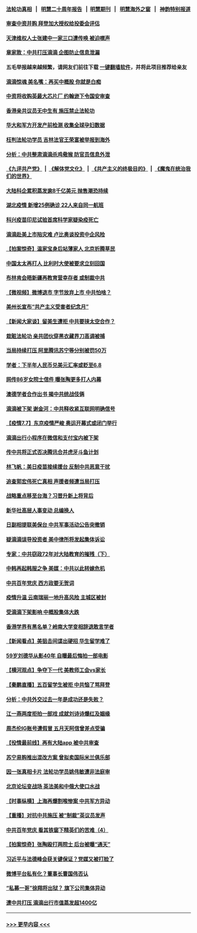 #### [法轮功真相](https://github.com/gfw-breaker/truth/blob/master/README.md?t=0) &nbsp;&nbsp;|&nbsp;&nbsp; [明慧二十周年报告](https://github.com/gfw-breaker/mh-reports/blob/master/README.md?t=0) &nbsp;&nbsp;|&nbsp;&nbsp;[明慧期刊](https://github.com/gfw-breaker/mh-qikan) &nbsp;&nbsp;|&nbsp;&nbsp; [明慧海外之窗](https://github.com/gfw-breaker/mh-news/blob/master/README.md?t=0) &nbsp;&nbsp;|&nbsp;&nbsp; [神韵特别报道](https://github.com/gfw-breaker/mh-news/blob/master/shenyun.md?t=0)
#### [审查中资并购 拜登加大授权给投委会评估](../pages/nsc413/n13074626.md?t=07080652) 
#### [天津维权人士张建中一家三口遭传唤 被迫噤声](../pages/nsc413/n13074664.md?t=07080652) 
#### [章家敦：中共打压滴滴 企图防止信息泄漏](../pages/nsc413/n13074640.md?t=07080652) 
#### 五毛举报越来越频繁，请网友们前往下载 [一键翻墙软件](https://github.com/gfw-breaker/ssr-accounts)，并将此项目推荐给亲友
#### [滴滴惊魂 美名嘴：再买中概股 你就是白痴](../pages/nsc413/n13074532.md?t=07080652) 
#### [中资将收购英最大芯片厂 约翰逊下令国安审查](../pages/nsc413/n13074458.md?t=07080652) 
#### [香港亲共议员无中生有 施压禁止法轮功](../pages/nsc413/n13074601.md?t=07080652) 
#### [华大和军方开发产前检测 收集全球孕妇数据](../pages/nsc413/n13074462.md?t=07080652) 
#### [枉判法轮功学员 吉林法官王荣富被举报到海外](../pages/nsc413/n13073687.md?t=07080652) 
#### [分析：中共整肃滴滴杀鸡儆猴 防官员信息外泄](../pages/nsc413/n13074336.md?t=07080652) 
#### [《九评共产党》](https://github.com/begood0513/9ping.md/blob/master/README.md) &nbsp;|&nbsp; [《解体党文化》](../../../../jtdwh.md/blob/master/README.md)  &nbsp;|&nbsp; [《共产主义的终极目的》](../../../../gczydzjmd.md/blob/master/README.md) &nbsp;|&nbsp; [《魔鬼在统治我们的世界》](../../../../mgztzwmdsj.md/blob/master/README.md) 
#### [大陆科企累积蒸发逾8千亿美元 抛售潮恐持续](../pages/nsc413/n13074270.md?t=07080652) 
#### [湖北疫情 新增25例确诊 22人来自同一航班](../pages/nsc413/n13073765.md?t=07080652) 
#### [科兴疫苗印尼试验首席科学家疑染疫死亡](../pages/nsc413/n13074414.md?t=07080652) 
#### [滴滴赴美上市陷灾难 卢比奥谈投资中企风险](../pages/nsc413/n13074219.md?t=07080652) 
#### [【拍案惊奇】温家宝身后站薄家人 北京折腾草民](../pages/nsc413/n13073811.md?t=07080652) 
#### [中国太太再打人 比利时大使被要求立刻回国](../pages/nsc413/n13074268.md?t=07080652) 
#### [布林肯会晤新疆再教育营幸存者 或制裁中共](../pages/nsc413/n13074039.md?t=07080652) 
#### [【微视频】微博退市 字节放弃上市 中共怕啥？](../pages/nsc413/n13074026.md?t=07080652) 
#### [美州长宣布“共产主义受害者纪念月”](../pages/nsc413/n13074024.md?t=07080652) 
#### [【新闻大家谈】留美生遭拒 中共要挟太空合作？](../pages/nsc413/n13072792.md?t=07080652) 
#### [栽赃法轮功 亲共团伙穿黑衣藏界刀高调被捕](../pages/nsc413/n13073780.md?t=07080652) 
#### [当局持续打压 阿里腾讯苏宁等分别被罚50万](../pages/nsc413/n13073714.md?t=07080652) 
#### [学者：下半年人民币兑美元汇率或贬至6.8](../pages/nsc413/n13073532.md?t=07080652) 
#### [网传86岁女院士信件 曝张陶更多打人内幕](../pages/nsc413/n13073581.md?t=07080652) 
#### [澳德学者合作出书 揭中共统战伎俩](../pages/nsc413/n13073588.md?t=07080652) 
#### [滴滴被下架 谢金河：中共释收紧互联网明确信号](../pages/nsc413/n13073584.md?t=07080652) 
#### [【疫情7.7】东京疫情严峻 奥运开幕式或闭门举行](../pages/nsc413/n13073459.md?t=07080652) 
#### [滴滴出行小程序在微信和支付宝内被下架](../pages/nsc413/n13073495.md?t=07080652) 
#### [传中共将正式否决腾讯合并虎牙斗鱼计划](../pages/nsc413/n13073200.md?t=07080652) 
#### [林飞帆：美日疫苗接续援台 反制中共恶意干扰](../pages/nsc413/n13073454.md?t=07080652) 
#### [追查郭宏伟死亡真相 声援者频遭当局打压](../pages/nsc413/n13072915.md?t=07080652) 
#### [战略重点移至台海？习晋升新上将背后](../pages/nsc413/n13073371.md?t=07080652) 
#### [新华社高层人事变动 总编换人](../pages/nsc413/n13073185.md?t=07080652) 
#### [日副相提联美保台 中共军事活动公告突撤销](../pages/nsc413/n13073073.md?t=07080652) 
#### [疑滴滴误导投资者 美中律所将发起集体诉讼](../pages/nsc413/n13072847.md?t=07080652) 
#### [专家：中共窃政72年对大陆教育的摧残（下）](../pages/nsc413/n13072674.md?t=07080652) 
#### [中韩再起韩服之争 美媒：中共以此转嫁危机](../pages/nsc413/n13072062.md?t=07080652) 
#### [中共百年党庆 西方政要无贺词](../pages/nsc413/n13071949.md?t=07080652) 
#### [疫情升温 云南瑞丽一地升高风险 主城区被封](../pages/nsc413/n13072943.md?t=07080652) 
#### [受滴滴下架影响 中概股集体大跌](../pages/nsc413/n13072702.md?t=07080652) 
#### [香港学界有黑名单？岭南大学变相辞退敢言学者](../pages/nsc413/n13072523.md?t=07080652) 
#### [【新闻看点】美狙击间谍出硬招 华生留学难了](../pages/nsc413/n13072489.md?t=07080652) 
#### [59岁刘德华从影40年 自曝最后悔拍一部电影](../pages/nsc413/n13072561.md?t=07080652) 
#### [【横河观点】争夺下一代 美教师工会vs家长](../pages/nsc413/n13072578.md?t=07080652) 
#### [【秦鹏直播】五百留学生被拒 中共恼了骂拜登](../pages/nsc413/n13072502.md?t=07080652) 
#### [分析：中共外交过去一年是成功还是失败？](../pages/nsc413/n13072411.md?t=07080652) 
#### [江一燕两度拒拍一部戏 成就刘诗诗爆红及姻缘](../pages/nsc413/n13072394.md?t=07080652) 
#### [周杰伦IG账号遭假冒 五月天阿信曾差点受骗](../pages/nsc413/n13072283.md?t=07080652) 
#### [【役情最前线】再有大陆app 被中共审查](../pages/nsc413/n13072319.md?t=07080652) 
#### [苏宁易购推出混改方案 曾拟卖国际米兰俱乐部](../pages/nsc413/n13072484.md?t=07080652) 
#### [因一张真相卡片 法轮功学员姚伟敏遭非法庭审](../pages/nsc413/n13072119.md?t=07080652) 
#### [北京论坛变战场 英法美和中俄大使口水战](../pages/nsc413/n13072380.md?t=07080652) 
#### [【时事纵横】上海再爆割喉惨案 中共军方异动](../pages/nsc413/n13072448.md?t=07080652) 
#### [【重播】对抗中共施压 被“制裁”英议员发声](../pages/nsc413/n13072480.md?t=07080652) 
#### [中共百年党庆 看其铁窗下精英们的苦难（4）](../pages/nsc413/n13071329.md?t=07080652) 
#### [【拍案惊奇】张陶殴打两院士 后台被曝“通天”](../pages/nsc413/n13070496.md?t=07080652) 
#### [习近平与法德峰会获关键保证？党媒又被打脸了](../pages/nsc413/n13072236.md?t=07080652) 
#### [微博平台私有化？董事长曹国伟否认](../pages/nsc413/n13072323.md?t=07080652) 
#### [“私募一哥”徐翔将出狱？ 旗下公司集体异动](../pages/nsc413/n13072364.md?t=07080652) 
#### [遭中共打压 滴滴出行市值蒸发超1400亿](../pages/nsc413/n13072075.md?t=07080652) 

----
#### [ >>> 更早内容 <<< ](../indexes/nsc413-earlier.md)
